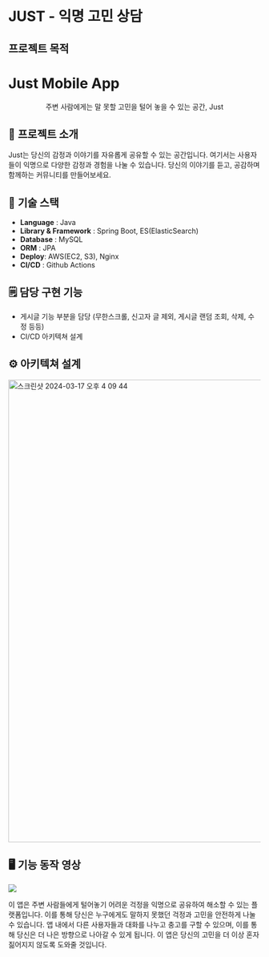 # JUST - 익명 고민 상담


## 프로젝트 목적


# Just Mobile App

<p align="center">
주변 사람에게는 말 못할 고민을 털어 놓을 수 있는 공간, Just  <br>

## 🚪 프로젝트 소개
Just는 당신의 감정과 이야기를 자유롭게 공유할 수 있는 공간입니다. 여기서는 사용자들이 익명으로 다양한 감정과 경험을 나눌 수 있습니다. 당신의 이야기를 듣고, 공감하며 함께하는 커뮤니티를 만들어보세요.

## 🔧 기술 스택
-   **Language**  : Java
-   **Library & Framework**  : Spring Boot, ES(ElasticSearch)
-   **Database**  : MySQL
-   **ORM**  : JPA
-   **Deploy**: AWS(EC2, S3), Nginx
-   **CI/CD**  : Github Actions
  
## 🗒️ 담당 구현 기능
- 게시글 기능 부분을 담당 (무한스크롤, 신고자 글 제외, 게시글 랜덤 조회, 삭제, 수정 등등)
- CI/CD 아키텍쳐 설계



## ⚙️ 아키텍쳐 설계 
<img width="924" alt="스크린샷 2024-03-17 오후 4 09 44" src="https://github.com/inje-megabrain/JUST-be/assets/96710732/d7f5597e-e78b-458b-92f0-641371089963">



## 🖥️ 기능 동작 영상 
[![](https://github.com/inje-megabrain/JUST-FE/raw/main/readme_images/ui.gif)](https://github.com/inje-megabrain/JUST-FE/blob/main/readme_images/ui.gif)


이 앱은 주변 사람들에게 털어놓기 어려운 걱정을 익명으로 공유하여 해소할 수 있는 플랫폼입니다. 이를 통해 당신은 누구에게도 말하지 못했던 걱정과 고민을 안전하게 나눌 수 있습니다. 앱 내에서 다른 사용자들과 대화를 나누고 충고를 구할 수 있으며, 이를 통해 당신은 더 나은 방향으로 나아갈 수 있게 됩니다. 이 앱은 당신의 고민을 더 이상 혼자 짊어지지 않도록 도와줄 것입니다.
